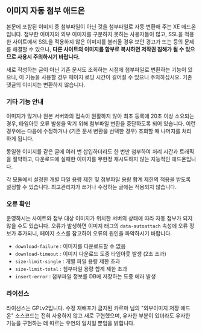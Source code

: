 
이미지 자동 첨부 애드온
-----------------------

본문에 포함된 이미지 중 첨부파일이 아닌 것을 첨부파일로 자동 변환해 주는 XE 애드온입니다.
첨부한 이미지와 외부 이미지를 구분하지 못하는 사용자들이 많고,
SSL을 적용한 사이트에서 SSL을 적용하지 않은 이미지를 불러올 경우 보안 경고가 뜨는 등의 문제를 해결할 수 있으나,
**다른 사이트의 이미지를 함부로 복사하면 저작권 침해가 될 수 있으므로 사용시 주의하시기 바랍니다.**

새로 작성하는 글이 아닌 기존 문서도 조회하는 시점에 첨부파일로 변환하는 기능이 있으나,
이 기능을 사용할 경우 페이지 로딩 시간이 길어질 수 있으니 주의하십시오.
기존 댓글의 이미지는 변환하지 않습니다.

### 기타 기능 안내

이미지가 많거나 원본 서버와의 접속이 원활하지 않아 최초 등록에 20초 이상 소요되는 경우,
타임아웃 오류 발생을 막기 위해 첨부파일 변환을 중단하도록 되어 있습니다.
이런 경우에는 다음에 수정하거나 (기존 문서 변환을 선택한 경우) 조회할 때 나머지를 처리하게 됩니다.

동일한 이미지를 같은 글에 여러 번 삽입하더라도 한 번만 첨부하여 처리 시간과 트래픽을 절약하고,
다운로드에 실패한 이미지를 무한정 재시도하지 않는 지능적인 애드온입니다.

각 모듈에서 설정한 개별 파일 용량 제한 및 첨부파일 용량 합계 제한의 적용을 받도록 설정할 수 있습니다.
최고관리자가 쓰거나 수정하는 글에는 적용되지 않습니다.

### 오류 확인

운영하시는 사이트와 첨부 대상 이미지가 위치한 서버의 상태에 따라 자동 첨부가 되지 않을 수도 있습니다.
오류가 발생하면 이미지 태그의 `data-autoattach` 속성에 오류 정보가 추가되니,
페이지 소스를 참고하여 오류의 원인을 파악하시기 바랍니다.

  - `download-failure` : 이미지를 다운로드할 수 없음
  - `download-timeout` : 이미지 다운로드 도중 타임아웃 발생 (2초 초과)
  - `size-limit-single` : 개별 파일 용량 제한 초과
  - `size-limit-total` : 첨부파일 용량 합계 제한 초과
  - `insert-error` : 첨부파일 정보를 DB에 저장하는 도중 에러 발생

### 라이선스

라이선스는 GPLv2입니다.
수정 재배포가 금지된 카르마 님의 "외부이미지 저장 애드온" 소스코드는 전혀 사용하지 않고 새로 구현했으며,
유사한 부분이 있더라도 유사한 기능을 구현하는 데 따르는 우연의 일치일 뿐임을 밝힙니다.
